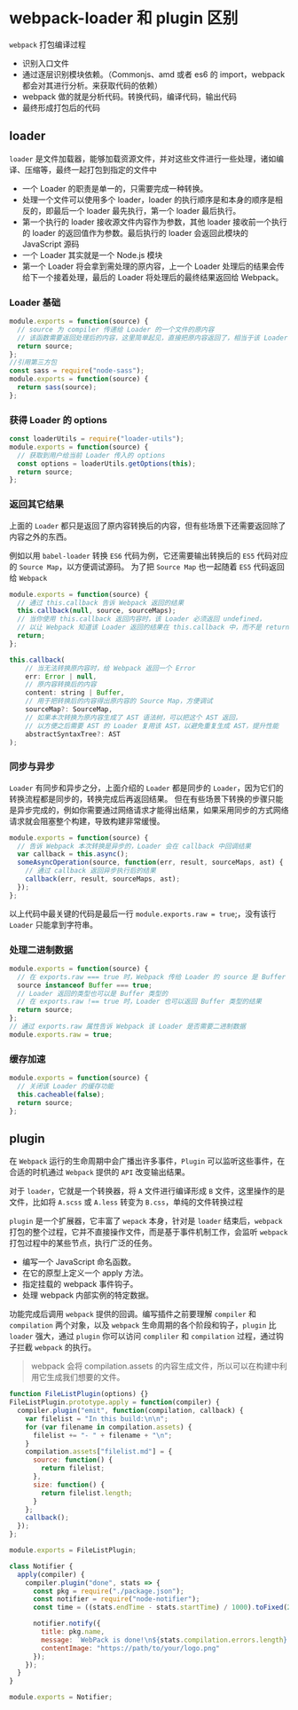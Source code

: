 # webpack-loader 和 plugin 区别

`webpack` 打包编译过程

- 识别入口文件
- 通过逐层识别模块依赖。（Commonjs、amd 或者 es6 的 import，webpack 都会对其进行分析。来获取代码的依赖）
- webpack 做的就是分析代码。转换代码，编译代码，输出代码
- 最终形成打包后的代码

## loader

`loader` 是文件加载器，能够加载资源文件，并对这些文件进行一些处理，诸如编译、压缩等，最终一起打包到指定的文件中

- 一个 Loader 的职责是单一的，只需要完成一种转换。
- 处理一个文件可以使用多个 loader，loader 的执行顺序是和本身的顺序是相反的，即最后一个 loader 最先执行，第一个 loader 最后执行。
- 第一个执行的 loader 接收源文件内容作为参数，其他 loader 接收前一个执行的 loader 的返回值作为参数。最后执行的 loader 会返回此模块的 JavaScript 源码
- 一个 Loader 其实就是一个 Node.js 模块
- 第一个 Loader 将会拿到需处理的原内容，上一个 Loader 处理后的结果会传给下一个接着处理，最后的 Loader 将处理后的最终结果返回给 Webpack。

### Loader 基础

```js
module.exports = function(source) {
  // source 为 compiler 传递给 Loader 的一个文件的原内容
  // 该函数需要返回处理后的内容，这里简单起见，直接把原内容返回了，相当于该 Loader 没有做任何转换
  return source;
};
//引用第三方包
const sass = require("node-sass");
module.exports = function(source) {
  return sass(source);
};
```

### 获得 Loader 的 options

```js
const loaderUtils = require("loader-utils");
module.exports = function(source) {
  // 获取到用户给当前 Loader 传入的 options
  const options = loaderUtils.getOptions(this);
  return source;
};
```

### 返回其它结果

上面的 `Loader` 都只是返回了原内容转换后的内容，但有些场景下还需要返回除了内容之外的东西。

例如以用 `babel-loader` 转换 `ES6` 代码为例，它还需要输出转换后的 `ES5` 代码对应的 `Source Map`，以方便调试源码。
为了把 `Source Map` 也一起随着 `ES5` 代码返回给 `Webpack`

```js
module.exports = function(source) {
  // 通过 this.callback 告诉 Webpack 返回的结果
  this.callback(null, source, sourceMaps);
  // 当你使用 this.callback 返回内容时，该 Loader 必须返回 undefined，
  // 以让 Webpack 知道该 Loader 返回的结果在 this.callback 中，而不是 return 中
  return;
};

this.callback(
    // 当无法转换原内容时，给 Webpack 返回一个 Error
    err: Error | null,
    // 原内容转换后的内容
    content: string | Buffer,
    // 用于把转换后的内容得出原内容的 Source Map，方便调试
    sourceMap?: SourceMap,
    // 如果本次转换为原内容生成了 AST 语法树，可以把这个 AST 返回，
    // 以方便之后需要 AST 的 Loader 复用该 AST，以避免重复生成 AST，提升性能
    abstractSyntaxTree?: AST
);

```

### 同步与异步

`Loader` 有同步和异步之分，上面介绍的 `Loader` 都是同步的 `Loader`，因为它们的转换流程都是同步的，转换完成后再返回结果。
但在有些场景下转换的步骤只能是异步完成的，例如你需要通过网络请求才能得出结果，如果采用同步的方式网络请求就会阻塞整个构建，导致构建非常缓慢。

```js
module.exports = function(source) {
  // 告诉 Webpack 本次转换是异步的，Loader 会在 callback 中回调结果
  var callback = this.async();
  someAsyncOperation(source, function(err, result, sourceMaps, ast) {
    // 通过 callback 返回异步执行后的结果
    callback(err, result, sourceMaps, ast);
  });
};
```

以上代码中最关键的代码是最后一行 `module.exports.raw = true`;，没有该行 `Loader` 只能拿到字符串。

### 处理二进制数据

```js
module.exports = function(source) {
  // 在 exports.raw === true 时，Webpack 传给 Loader 的 source 是 Buffer 类型的
  source instanceof Buffer === true;
  // Loader 返回的类型也可以是 Buffer 类型的
  // 在 exports.raw !== true 时，Loader 也可以返回 Buffer 类型的结果
  return source;
};
// 通过 exports.raw 属性告诉 Webpack 该 Loader 是否需要二进制数据
module.exports.raw = true;
```

### 缓存加速

```js
module.exports = function(source) {
  // 关闭该 Loader 的缓存功能
  this.cacheable(false);
  return source;
};
```

## plugin

在 `Webpack` 运行的生命周期中会广播出许多事件，`Plugin` 可以监听这些事件，在合适的时机通过 `Webpack` 提供的 `API` 改变输出结果。

对于 `loader`，它就是一个转换器，将 `A` 文件进行编译形成 `B` 文件，这里操作的是文件，比如将 `A.scss` 或 `A.less` 转变为 `B.css`，单纯的文件转换过程

`plugin` 是一个扩展器，它丰富了 `wepack` 本身，针对是 `loader` 结束后，`webpack` 打包的整个过程，它并不直接操作文件，而是基于事件机制工作，会监听 `webpack` 打包过程中的某些节点，执行广泛的任务。

- 编写一个 JavaScript 命名函数。
- 在它的原型上定义一个 apply 方法。
- 指定挂载的 webpack 事件钩子。
- 处理 webpack 内部实例的特定数据。

功能完成后调用 `webpack` 提供的回调。编写插件之前要理解 `compiler` 和 `compilation` 两个对象，以及 `webpack` 生命周期的各个阶段和钩子，`plugin` 比 `loader` 强大，通过 `plugin` 你可以访问 `compliler` 和 `compilation` 过程，通过钩子拦截 `webpack` 的执行。

> webpack 会将 compilation.assets 的内容生成文件，所以可以在构建中利用它生成我们想要的文件。

```js
function FileListPlugin(options) {}
FileListPlugin.prototype.apply = function(compiler) {
  compiler.plugin("emit", function(compilation, callback) {
    var filelist = "In this build:\n\n";
    for (var filename in compilation.assets) {
      filelist += "- " + filename + "\n";
    }
    compilation.assets["filelist.md"] = {
      source: function() {
        return filelist;
      },
      size: function() {
        return filelist.length;
      }
    };
    callback();
  });
};

module.exports = FileListPlugin;
```

```js
class Notifier {
  apply(compiler) {
    compiler.plugin("done", stats => {
      const pkg = require("./package.json");
      const notifier = require("node-notifier");
      const time = ((stats.endTime - stats.startTime) / 1000).toFixed(2);

      notifier.notify({
        title: pkg.name,
        message: `WebPack is done!\n${stats.compilation.errors.length} errors in ${time}s`,
        contentImage: "https://path/to/your/logo.png"
      });
    });
  }
}

module.exports = Notifier;
```
